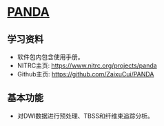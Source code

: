 # [PANDA](https://www.nitrc.org/projects/panda)

## 学习资料

* 软件包内包含使用手册。
* NITRC主页: <https://www.nitrc.org/projects/panda>
* Github主页: <https://github.com/ZaixuCui/PANDA>

## 基本功能

* 对DWI数据进行预处理、TBSS和纤维束追踪分析。



